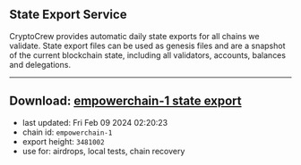 ## State Export Service
CryptoCrew provides automatic daily state exports for all chains we validate. State export files can be used as genesis files and are a snapshot of the current blockchain state, including all validators, accounts, balances and delegations.

---
**Download: [empowerchain-1 state export](https://dl.ccvalidators.com/SERVICE/empowerchain/empowerchain-1_export_3481002.json)**
---

- last updated: Fri Feb 09 2024 02:20:23
- chain id: `empowerchain-1`
- export height: `3481002`
- use for: airdrops, local tests, chain recovery
